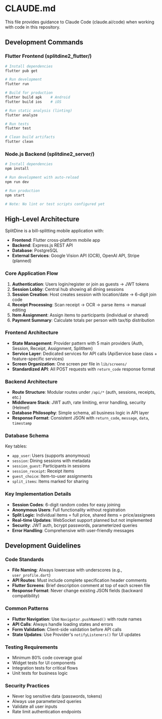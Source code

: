 # CLAUDE.md

This file provides guidance to Claude Code (claude.ai/code) when working with code in this repository.

## Development Commands

### Flutter Frontend (splitdine2_flutter/)
```bash
# Install dependencies
flutter pub get

# Run development
flutter run

# Build for production
flutter build apk    # Android
flutter build ios    # iOS

# Run static analysis (linting)
flutter analyze

# Run tests
flutter test

# Clean build artifacts
flutter clean
```

### Node.js Backend (splitdine2_server/)
```bash
# Install dependencies
npm install

# Run development with auto-reload
npm run dev

# Run production
npm start

# Note: No lint or test scripts configured yet
```

## High-Level Architecture

SplitDine is a bill-splitting mobile application with:
- **Frontend**: Flutter cross-platform mobile app
- **Backend**: Express.js REST API
- **Database**: PostgreSQL
- **External Services**: Google Vision API (OCR), OpenAI API, Stripe (planned)

### Core Application Flow
1. **Authentication**: Users login/register or join as guests → JWT tokens
2. **Session Lobby**: Central hub showing all dining sessions
3. **Session Creation**: Host creates session with location/date → 6-digit join code
4. **Receipt Processing**: Scan receipt → OCR → parse items → manual editing
5. **Item Assignment**: Assign items to participants (individual or shared)
6. **Payment Summary**: Calculate totals per person with tax/tip distribution

### Frontend Architecture
- **State Management**: Provider pattern with 5 main providers (Auth, Session, Receipt, Assignment, SplitItem)
- **Service Layer**: Dedicated services for API calls (ApiService base class + feature-specific services)
- **Screen Organization**: One screen per file in `lib/screens/`
- **Standardized API**: All POST requests with `return_code` response format

### Backend Architecture
- **Route Structure**: Modular routes under `/api/*` (auth, sessions, receipts, etc.)
- **Middleware Stack**: JWT auth, rate limiting, error handling, security (Helmet)
- **Database Philosophy**: Simple schema, all business logic in API layer
- **Response Format**: Consistent JSON with `return_code`, `message`, `data`, `timestamp`

### Database Schema
Key tables:
- `app_user`: Users (supports anonymous)
- `session`: Dining sessions with metadata
- `session_guest`: Participants in sessions
- `session_receipt`: Receipt items
- `guest_choice`: Item-to-user assignments
- `split_items`: Items marked for sharing

### Key Implementation Details
- **Session Codes**: 6-digit random codes for easy joining
- **Anonymous Users**: Full functionality without registration
- **Split Logic**: Individual items = full price, shared items = price/assignees
- **Real-time Updates**: WebSocket support planned but not implemented
- **Security**: JWT auth, bcrypt passwords, parameterized queries
- **Error Handling**: Comprehensive with user-friendly messages

## Development Guidelines

### Code Standards
- **File Naming**: Always lowercase with underscores (e.g., `user_profile.dart`)
- **API Routes**: Must include complete specification header comments
- **Flutter Screens**: Brief description comment at top of each screen file
- **Response Format**: Never change existing JSON fields (backward compatibility)

### Common Patterns
- **Flutter Navigation**: Use `Navigator.pushNamed()` with route names
- **API Calls**: Always handle loading states and errors
- **Form Validation**: Client-side validation before API calls
- **State Updates**: Use Provider's `notifyListeners()` for UI updates

### Testing Requirements
- Minimum 80% code coverage goal
- Widget tests for UI components
- Integration tests for critical flows
- Unit tests for business logic

### Security Practices
- Never log sensitive data (passwords, tokens)
- Always use parameterized queries
- Validate all user inputs
- Rate limit authentication endpoints